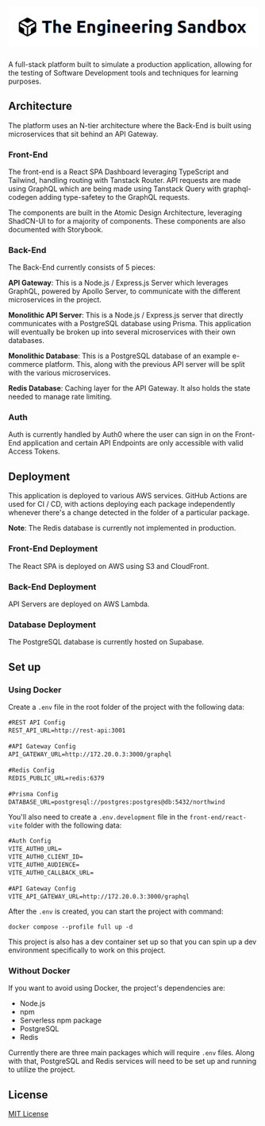 # ![The Engineering Sandbox Logo](./misc/assets/engineering-sandbox-logo.png)

A full-stack platform built to simulate a production application, allowing for the testing of Software Development tools and techniques for learning purposes.

## Architecture

The platform uses an N-tier architecture where the Back-End is built using microservices that sit behind an API Gateway.

### Front-End

The front-end is a React SPA Dashboard leveraging TypeScript and Tailwind, handling routing with Tanstack Router. API requests are made using GraphQL which are being made using Tanstack Query with graphql-codegen adding type-safetey to the GraphQL requests.

The components are built in the Atomic Design Architecture, leveraging ShadCN-UI to for a majority of components. These components are also documented with Storybook.

### Back-End

The Back-End currently consists of 5 pieces:

**API Gateway**: This is a Node.js / Express.js Server which leverages GraphQL, powered by Apollo Server, to communicate with the different microservices in the project.

**Monolithic API Server**: This is a Node.js / Express.js server that directly communicates with a PostgreSQL database using Prisma. This application will eventually be broken up into several microservices with their own databases.

**Monolithic Database**: This is a PostgreSQL database of an example e-commerce platform. This, along with the previous API server will be split with the various microservices.

**Redis Database**: Caching layer for the API Gateway. It also holds the state needed to manage rate limiting.

### Auth

Auth is currently handled by Auth0 where the user can sign in on the Front-End application and certain API Endpoints are only accessible with valid Access Tokens.

## Deployment

This application is deployed to various AWS services. GitHub Actions are used for CI / CD, with actions deploying each package independently whenever there's a change detected in the folder of a particular package.

**Note**: The Redis database is currently not implemented in production.

### Front-End Deployment

The React SPA is deployed on AWS using S3 and CloudFront.

### Back-End Deployment

API Servers are deployed on AWS Lambda.

### Database Deployment

The PostgreSQL database is currently hosted on Supabase.

## Set up

### Using Docker

Create a `.env` file in the root folder of the project with the following data:

```text
#REST API Config
REST_API_URL=http://rest-api:3001

#API Gateway Config
API_GATEWAY_URL=http://172.20.0.3:3000/graphql

#Redis Config
REDIS_PUBLIC_URL=redis:6379

#Prisma Config
DATABASE_URL=postgresql://postgres:postgres@db:5432/northwind
```

You'll also need to create a `.env.development` file in the `front-end/react-vite` folder with the following data:

```text
#Auth Config
VITE_AUTH0_URL=
VITE_AUTH0_CLIENT_ID=
VITE_AUTH0_AUDIENCE=
VITE_AUTH0_CALLBACK_URL=

#API Gateway Config
VITE_API_GATEWAY_URL=http://172.20.0.3:3000/graphql
```

After the `.env` is created, you can start the project with command:

```shell
docker compose --profile full up -d
```

This project is also has a dev container set up so that you can spin up a dev environment specifically to work on this project.

### Without Docker

If you want to avoid using Docker, the project's dependencies are:

- Node.js
- npm
- Serverless npm package
- PostgreSQL
- Redis

Currently there are three main packages which will require `.env` files. Along with that, PostgreSQL and Redis services will need to be set up and running to utilize the project.

## License

[MIT License](LICENSE)
